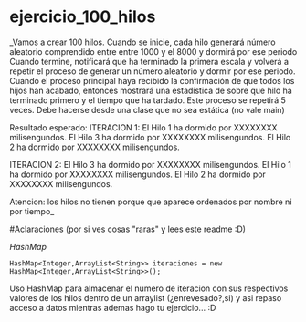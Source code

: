 # ejercicio_100_hilos
_Vamos a crear 100 hilos.
Cuando se inicie, cada hilo generará número aleatorio comprendido entre entre 1000 y el 8000 y dormirá por ese periodo
Cuando termine, notificará que ha terminado la primera escala y volverá a repetir el proceso de
generar un número aleatorio y dormir por ese periodo.
Cuando el proceso principal haya recibido la confirmación de que todos los hijos han acabado, entonces mostrará
una estadística de sobre que hilo ha terminado primero y el tiempo que ha tardado.
Este proceso se repetirá 5 veces.
Debe hacerse desde una clase que no sea estática (no vale main)


Resultado esperado:
ITERACION 1:
El Hilo 1 ha dormido por XXXXXXXX milisengundos.
El Hilo 3 ha dormido por XXXXXXXX milisengundos.
El Hilo 2 ha dormido por XXXXXXXX milisengundos.

ITERACION 2:
El Hilo 3 ha dormido por XXXXXXXX milisengundos.
El Hilo 1 ha dormido por XXXXXXXX milisengundos.
El Hilo 2 ha dormido por XXXXXXXX milisengundos.

Atencion: los hilos no tienen porque que aparece ordenados por nombre ni por tiempo_

#Aclaraciones (por si ves cosas "raras" y lees este readme :D)

_HashMap_
```
HashMap<Integer,ArrayList<String>> iteraciones = new HashMap<Integer,ArrayList<String>>();
```
Uso HashMap para almacenar el numero de iteracion con sus respectivos valores de los hilos dentro de un arraylist (¿enrevesado?,si) y asi repaso acceso a datos mientras ademas hago tu ejercicio... :D

